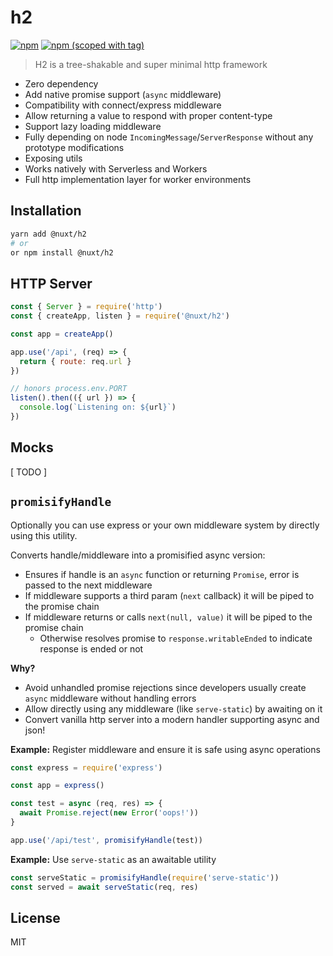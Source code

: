# h2

[![npm](https://img.shields.io/npm/dm/h-2.svg?style=flat-square)](https://npmjs.com/package/h-2)
[![npm (scoped with tag)](https://img.shields.io/npm/v/h-2/latest.svg?style=flat-square)](https://npmjs.com/package/h-2)

> H2 is a tree-shakable and super minimal http framework

- Zero dependency
- Add native promise support (`async` middleware)
- Compatibility with connect/express middleware
- Allow returning a value to respond with proper content-type
- Support lazy loading middleware
- Fully depending on node `IncomingMessage`/`ServerResponse` without any prototype modifications
- Exposing utils
- Works natively with Serverless and Workers
- Full http implementation layer for worker environments

## Installation

```bash
yarn add @nuxt/h2
# or
or npm install @nuxt/h2
```

## HTTP Server

```js
const { Server } = require('http')
const { createApp, listen } = require('@nuxt/h2')

const app = createApp()

app.use('/api', (req) => {
  return { route: req.url }
})

// honors process.env.PORT
listen().then(({ url }) => {
  console.log(`Listening on: ${url}`)
})
```

## Mocks

[ TODO ]

## `promisifyHandle`

Optionally you can use express or your own middleware system by directly using this utility.

Converts handle/middleware into a promisified async version:

- Ensures if handle is an `async` function or returning `Promise`, error is passed to the next middleware
- If middleware supports a third param (`next` callback) it will be piped to the promise chain
- If middleware returns or calls `next(null, value)` it will be piped to the promise chain
  - Otherwise resolves promise to `response.writableEnded` to indicate response is ended or not

**Why?**

- Avoid unhandled promise rejections since developers usually create `async` middleware without handling errors
- Allow directly using any middleware (like `serve-static`) by awaiting on it
- Convert vanilla http server into a modern handler supporting async and json!

**Example:** Register middleware and ensure it is safe using async operations

```js
const express = require('express')

const app = express()

const test = async (req, res) => {
  await Promise.reject(new Error('oops!'))
}

app.use('/api/test', promisifyHandle(test))
```

**Example:** Use `serve-static` as an awaitable utility

```js
const serveStatic = promisifyHandle(require('serve-static'))
const served = await serveStatic(req, res)
```

## License

MIT
